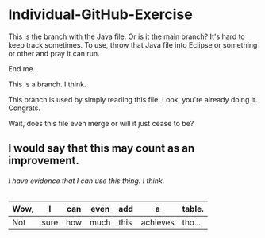 # Individual-GitHub-Exercise

This is the branch with the Java file. Or is it the main branch? It's hard to keep track sometimes.
To use, throw that Java file into Eclipse or something or other and pray it can run.


End me.

This is a branch. I think.

This branch is used by simply reading this file. Look, you're already doing it. Congrats.

Wait, does this file even merge or will it just cease to be?

## I would say that this may count as an improvement.
###### I have evidence that I can use this thing. I think.


|Wow,|I|can|even|add|a|table.|
|-|-|-|-|-|-|-|
|Not|sure|how|much|this|achieves|tho...|